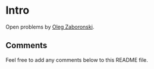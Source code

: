 # Intro

Open problems by [Oleg Zaboronski](https://warwick.ac.uk/fac/sci/maths/people/staff/oleg_zaboronski/).

## Comments

Feel free to add any comments below to this README file.
